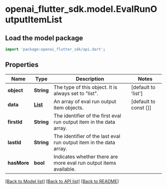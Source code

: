# openai_flutter_sdk.model.EvalRunOutputItemList

## Load the model package
```dart
import 'package:openai_flutter_sdk/api.dart';
```

## Properties
Name | Type | Description | Notes
------------ | ------------- | ------------- | -------------
**object** | **String** | The type of this object. It is always set to \"list\".  | [default to 'list']
**data** | [**List<EvalRunOutputItem>**](EvalRunOutputItem.md) | An array of eval run output item objects.  | [default to const []]
**firstId** | **String** | The identifier of the first eval run output item in the data array. | 
**lastId** | **String** | The identifier of the last eval run output item in the data array. | 
**hasMore** | **bool** | Indicates whether there are more eval run output items available. | 

[[Back to Model list]](../README.md#documentation-for-models) [[Back to API list]](../README.md#documentation-for-api-endpoints) [[Back to README]](../README.md)


